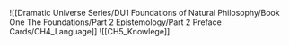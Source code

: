 
![[Dramatic Universe Series/DU1 Foundations of Natural Philosophy/Book One The Foundations/Part 2 Epistemology/Part 2 Preface Cards/CH4_Language]]
![[CH5_Knowlege]]



